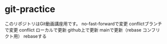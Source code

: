 # git-practice
このリポジトリはGit動画講座用です。
no-fast-forwardで変更
conflictブランチで変更
conflict ローカルで更新 github上で更新
mainで更新（rebase コンフリクト用）
rebaseする

